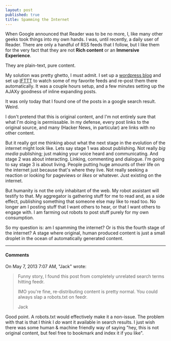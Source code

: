 ```yaml
---
layout: post
published: true
title: Spamming the Internet
---
```


When Google announced that Reader was to be no more, I, like many other geeks took things into my own hands. I was, until recently, a daily user of Reader. There are only a handful of RSS feeds that I follow, but I like them for the very fact that they are not **Rich content** or an **Immersive Experience**.

They are plain-text, pure content.

My solution was pretty ghetto, I must admit. I set up a [wordpress blog](http://feedr.andyvanee.com/) and set up [IFTTT](https://ifttt.com/) to watch some of my favorite feeds and re-post them there automatically. It was a couple hours setup, and a few minutes setting up the AJAXy goodness of inline expanding posts.

It was only today that I found one of the posts in a google search result. Weird.

I don't pretend that this is original content, and I'm not entirely sure that what I'm doing is permissable. In my defense, every post links to the original source, and many (Hacker News, in particular) are links with no other content.

But it really got me thinking about what the next stage in the evolution of the internet might look like. Lets say stage 1 was about publishing. Not really *big media* publishing; just making your voice heard and communicating. And stage 2 was about interacting. Linking, commenting and dialogue. I'm going to say stage 3 is about living. People putting huge amounts of their life on the internet just because that's where they live. Not really seeking a reaction or looking for pageviews or *likes* or whatever. Just existing on the internet.

But humanity is not the only inhabitant of the web. My robot assistant will testify to that. My aggregator is gathering stuff for me to read and, as a side effect, publishing something that someone else may like to read too. No longer am I posting stuff that I want others to hear, or that I want others to engage with. I am farming out robots to post stuff purely for my own consumption.

So my question is: am I spamming the internet? Or is this the fourth stage of the internet? A stage where original, human produced content is just a small droplet in the ocean of automatically generated content.

----

#### Comments

On May 7, 2013 7:07 AM, "Jack" wrote:
> Funny story, I found this post from completely unrelated search terms hitting feedr.
>
> IMO you're fine, re-distributing content is pretty normal. You could always slap a robots.txt on feedr.
>
> Jack

Good point. A robots.txt would effectively make it a non-issue. The problem with that is that I think I *do* want it available in search results. I just wish there was some human & machine friendly way of saying "hey, this is not original content, but feel free to bookmark and index it if you like".
